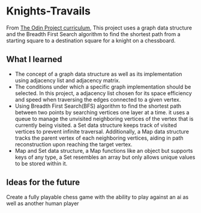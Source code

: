 # Knights-Travails

From [The Odin Project curriculum](https://www.theodinproject.com/lessons/javascript-knights-travails), This project uses a graph data structure and the Breadth First Search algorithm to find the shortest path from a starting square to a destination square for a knight on a chessboard.

## What I learned

- The concept of a graph data structure as well as its implementation using adjacency list and adjacency matrix.
- The conditions under which a specific graph implementation should be selected. In this project, a adjacency list chosen for its space efficiency and speed when traversing the edges connected to a given vertex.
- Using Breadth First Search(BFS) algorithm to find the shortest path between two points by searching vertices one layer at a time. it uses a queue to manage the unvisited neighboring vertices of the vertex that is currently being visited. a Set data structure keeps track of visited vertices to prevent infinite traversal. Additionally, a Map data structure tracks the parent vertex of each neighboring vertices, aiding in path reconstruction upon reaching the target vertex.
- Map and Set data structure, a Map functions like an object but supports keys of any type, a Set resembles an array but only allows unique values to be stored within it.

## Ideas for the future

Create a fully playable chess game with the ability to play against an ai as well as another human player

